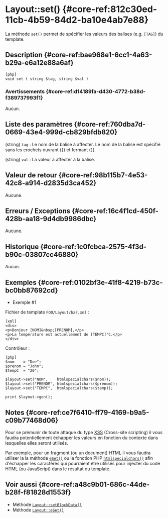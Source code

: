 # Layout::set() {#core-ref:812c30ed-11cb-4b59-84d2-ba10e4ab7e88}

<div markdown="1" class="short-description">

La méthode `set()` permet de spécifier les valeurs des balises (e.g. `[TAG]`)
du template.

</div>

## Description {#core-ref:bae968e1-6cc1-4a63-b29a-e6a12e88a6af}

    [php]
    void set ( string $tag, string $val )

### Avertissements {#core-ref:d14189fa-d430-4772-b38d-f389737993f1}

Aucun.

## Liste des paramètres {#core-ref:760dba7d-0669-43e4-999d-cb829bfdb820}

(string) `tag`
:   Le nom de la balise à affecter. Le nom de la balise est spécifié sans les
    crochets ouvrant (`[`) et fermant (`]`).

(string) `val`
:    La valeur à affecter à la balise.

## Valeur de retour {#core-ref:98b115b7-4e53-42c8-a914-d2835d3ca452}

Aucune.

## Erreurs / Exceptions {#core-ref:16c4f1cd-450f-428b-aa18-9d4db9986dbc}

Aucune.

## Historique {#core-ref:1c0fcbca-2575-4f3d-b90c-03807cc46880}

Aucun.

## Exemples {#core-ref:0102bf3e-41f8-4219-b73c-bc0bb87692cd}

- Exemple #1

Fichier de template `FOO/Layout/bar.xml` :

    [xml]
    <div>
    <p>Bonjour [NOM]&nbsp;[PRENOM],</p>
    <p>La température est actuellement de [TEMPC]°C.</p>
    </div>

Contrôleur :

    [php]
    $nom    = "Doe";
    $prenom = "John";
    $tempC  = "20";
    
    $layout->set("NOM",    htmlspecialchars($nom));
    $layout->set("PRENOM", htmlspecialchars($prenom));
    $layout->set("TEMPC",  htmlspecialchars($temp));
    
    print $layout->gen();

## Notes {#core-ref:ce7f6410-ff79-4169-b9a5-c09b77468d06}

Pour se prémunir de toute attaque du type [XSS][XSS] (Cross-site scripting) il
vous faudra potentiellement échapper les valeurs en fonction du contexte dans
lesquelles elles seront utilisés.

Par exemple, pour un fragment (ou un document) HTML il vous faudra utiliser la
la méthode [`eSet()`][eset] ou la fonction PHP
[`htmlspecialchars()`][htmlspecialchars] afin d'échapper les caractères qui
pourraient être utilisés pour injecter du code HTML (ou JavaScript) dans le
résultat du template.



## Voir aussi {#core-ref:a48c9b01-686c-44de-b28f-f81828d1553f}

- Méthode [`Layout::setBlockData()`][setBlockData]
- Méthode [`Layout::eSet()`][eSet]

<!-- links -->
[setBlockData]: #core-ref:fb8a6d38-0bc7-469b-97d3-7cb8d6d3ea4b
[htmlspecialchars]: http://docs.php.net/manual/fr/function.htmlspecialchars.php "Définition sur php.net"
[XSS]: http://fr.wikipedia.org/wiki/XSS "Définition sur wikipédia"
[eset]:     #core-ref:2696710a-f491-4887-b953-e08d918ef4fb